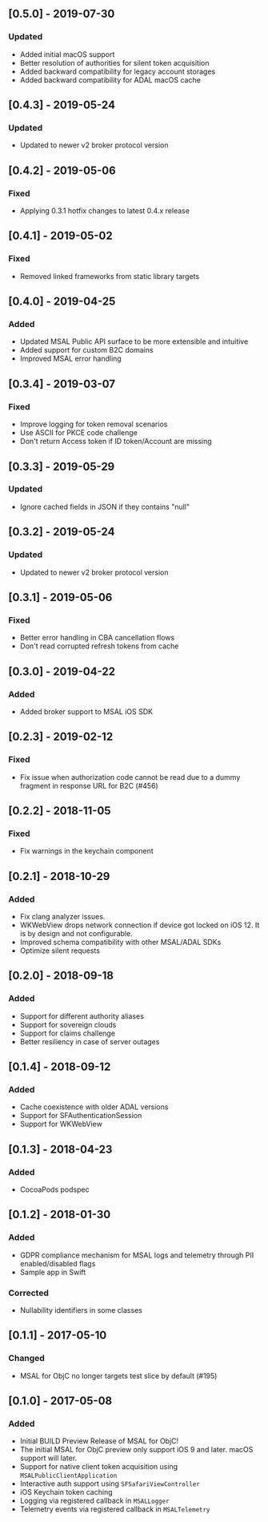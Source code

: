 ## [0.5.0] - 2019-07-30
### Updated
- Added initial macOS support
- Better resolution of authorities for silent token acquisition
- Added backward compatibility for legacy account storages
- Added backward compatibility for ADAL macOS cache

## [0.4.3] - 2019-05-24
### Updated
- Updated to newer v2 broker protocol version

## [0.4.2] - 2019-05-06
### Fixed
- Applying 0.3.1 hotfix changes to latest 0.4.x release

## [0.4.1] - 2019-05-02
### Fixed
- Removed linked frameworks from static library targets

## [0.4.0] - 2019-04-25
### Added
- Updated MSAL Public API surface to be more extensible and intuitive
- Added support for custom B2C domains
- Improved MSAL error handling

## [0.3.4] - 2019-03-07
### Fixed
- Improve logging for token removal scenarios
- Use ASCII for PKCE code challenge
- Don't return Access token if ID token/Account are missing

## [0.3.3] - 2019-05-29
### Updated
- Ignore cached fields in JSON if they contains "null"

## [0.3.2] - 2019-05-24
### Updated
- Updated to newer v2 broker protocol version

## [0.3.1] - 2019-05-06
### Fixed
- Better error handling in CBA cancellation flows
- Don't read corrupted refresh tokens from cache

## [0.3.0] - 2019-04-22
### Added
- Added broker support to MSAL iOS SDK

## [0.2.3] - 2019-02-12
### Fixed
- Fix issue when authorization code cannot be read due to a dummy fragment in response URL for B2C (#456)

## [0.2.2] - 2018-11-05
### Fixed
- Fix warnings in the keychain component

## [0.2.1] - 2018-10-29
### Added
- Fix clang analyzer issues.
- WKWebView drops network connection if device got locked on iOS 12. It is by design and not configurable.
- Improved schema compatibility with other MSAL/ADAL SDKs
- Optimize silent requests

## [0.2.0] - 2018-09-18
### Added
- Support for different authority aliases 
- Support for sovereign clouds
- Support for claims challenge
- Better resiliency in case of server outages

## [0.1.4] - 2018-09-12
### Added
- Cache coexistence with older ADAL versions
- Support for SFAuthenticationSession
- Support for WKWebView

## [0.1.3] - 2018-04-23
### Added
- CocoaPods podspec

## [0.1.2] - 2018-01-30
### Added
- GDPR compliance mechanism for MSAL logs and telemetry through PII enabled/disabled flags
- Sample app in Swift

### Corrected
- Nullability identifiers in some classes 

## [0.1.1] - 2017-05-10
### Changed
- MSAL for ObjC no longer targets test slice by default (#195)

## [0.1.0] - 2017-05-08
### Added
- Initial BUILD Preview Release of MSAL for ObjC!
- The initial MSAL for ObjC preview only support iOS 9 and later. macOS support will later.
- Support for native client token acquisition using `MSALPublicClientApplication`
- Interactive auth support using `SFSafariViewController`
- iOS Keychain token caching
- Logging via registered callback in `MSALLogger`
- Telemetry events via registered callback in `MSALTelemetry`

